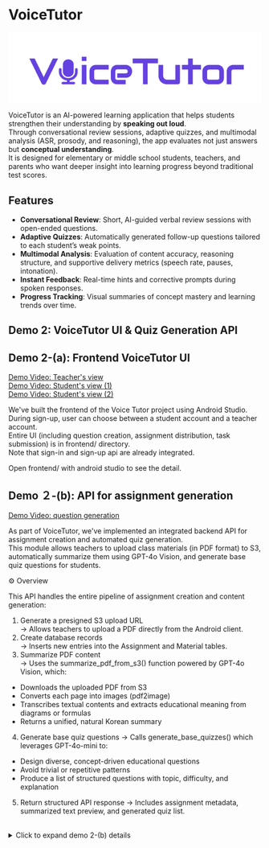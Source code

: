# VoiceTutor

![Logo](https://raw.githubusercontent.com/snuhcs-course/swpp-2025-project-team-03/main/docs/images/logo.png)

VoiceTutor is an AI-powered learning application that helps students strengthen their understanding by **speaking out loud**.  
Through conversational review sessions, adaptive quizzes, and multimodal analysis (ASR, prosody, and reasoning), the app evaluates not just answers but **conceptual understanding**.  
It is designed for elementary or middle school students, teachers, and parents who want deeper insight into learning progress beyond traditional test scores.

## Features

- **Conversational Review**: Short, AI-guided verbal review sessions with open-ended questions.
- **Adaptive Quizzes**: Automatically generated follow-up questions tailored to each student’s weak points.
- **Multimodal Analysis**: Evaluation of content accuracy, reasoning structure, and supportive delivery metrics (speech rate, pauses, intonation).
- **Instant Feedback**: Real-time hints and corrective prompts during spoken responses.
- **Progress Tracking**: Visual summaries of concept mastery and learning trends over time.

## Demo 2: VoiceTutor UI & Quiz Generation API

## Demo 2-(a): Frontend VoiceTutor UI

[Demo Video: Teacher's view](demo/videos/teacher_view.mp4)  
[Demo Video: Student's view (1)](demo/videos/student_view1.mp4)  
[Demo Video: Student's view (2)](demo/videos/student_view2.mp4)

We've built the frontend of the Voice Tutor project using Android Studio.  
During sign-up, user can choose between a student account and a teacher account.  
Entire UI (including question creation, assignment distribution, task submission) is in frontend/ directory.  
Note that sign-in and sign-up api are already integrated.

Open frontend/ with android studio to see the detail.

## Demo ２-(b): API for assignment generation

[Demo Video: question generation](demo/videos/question_generation.mp4)

As part of VoiceTutor, we've implemented an integrated backend API for assignment creation and automated quiz generation.  
This module allows teachers to upload class materials (in PDF format) to S3, automatically summarize them using GPT-4o Vision, and generate base quiz questions for students.

⚙️ Overview

This API handles the entire pipeline of assignment creation and content generation:

1. Generate a presigned S3 upload URL  
   → Allows teachers to upload a PDF directly from the Android client.
2. Create database records  
   → Inserts new entries into the Assignment and Material tables.
3. Summarize PDF content  
   → Uses the summarize_pdf_from_s3() function powered by GPT-4o Vision, which:

- Downloads the uploaded PDF from S3
- Converts each page into images (pdf2image)
- Transcribes textual contents and extracts educational meaning from diagrams or formulas
- Returns a unified, natural Korean summary

4. Generate base quiz questions
   → Calls generate_base_quizzes() which leverages GPT-4o-mini to:

- Design diverse, concept-driven educational questions
- Avoid trivial or repetitive patterns
- Produce a list of structured questions with topic, difficulty, and explanation

5. Return structured API response
   → Includes assignment metadata, summarized text preview, and generated quiz list.

<br />

<details>
<summary> Click to expand demo 2-(b) details</summary>

#### Step 1: Backend setup

1. **Navigate to Backend Directory**

   ```bash
   cd backend
   ```

2. **Create Virtual Environment**

   ```bash
   python -m venv venv
   ```

3. **Activate Virtual Environment**

   ```bash
   # Windows
   venv\Scripts\activate

   # Linux/Mac
   source venv/bin/activate
   ```

4. **Install Dependencies**
   ```bash
   pip install -r requirements.txt
   ```

#### Step 2: Run Django Server

```bash
python manage.py runserver
```

#### Step 3: Visit Swagger Page

eg. https://localhost:8000/swagger/

#### Step 4: POST /assignment/create/

First, you can test "POST /assignment/create/" (과제 생성) API.

Sample Request

```bash
{
  "title": "순환계와 배설계 과제",
  "class_id": 0,
  "grade": "중3",
  "subject": "과학",
  "description": "샘플 과제입니다!",
  "due_at": "2025-10-17"
}
```

Sample Response

```bash
# 201 created
{
  "assignment_id": 6,
  "material_id": 9,
  "s3_key": "pdf/0/6/blah-blah.pdf",
  "upload_url": "https://s3.ap-northeast-2.amazonaws.com/voice-tutor/pdf/0/6/blah-blah.pdf?X-Amz-Algorithm=blah-blah&X-Amz-Credential=blah-blah"
}
```

#### Step 5: Upload sample pdf

Run **demo/upload.py** to upload sample pdf using result from **Step 4**

#### Step 6: POST /questions/create/

Second, you can test test POST method: /questions/create/

Sample Request

```bash
{
  "assignment_id": 6,
  "material_id": 9,
  "total_number": 3
}
```

Sample Response

```bash
{
  "assignment_id": 6,
  "material_summary_id": 10,
  "summary_preview": "**중2 과학**\n\n핵심요점정리\n\n4단원 - 소화, 순환, 호흡, 배설 (2)\n\nIV - 2 호흡과 배설 (1)\n\n1. 호흡과 호흡 기관\n(1) 호흡: 산소가 영양소와 반응하여 물",
  "questions": [
    {
      "id": 11,
      "number": 1,
      "question": "호흡 운동에서 갈비뼈와 횡격막의 움직임이 흉강의 압력에 어떤 영향을 미치는지 설명해 보세요.",
      "answer": "갈비뼈가 올라가고 횡격막이 내려가면 흉강의 부피가 커져 압력이 낮아지고, 이로 인해 외부에서 폐로 공기가 들어옵니다.",
      "explanation": "호흡 운동은 갈비뼈와 횡격막의 움직임에 의해 흉강의 부피와 압력이 변화하여 공기가 폐로 유입되거나 배출되는 과정을 설명합니다.",
      "difficulty": "medium"
    },
    {
      "id": 12,
      "number": 2,
      "question": "외호흡과 내호흡의 차이점에 대해 설명하고, 각 과정에서 산소와 이산화탄소의 변화는 어떻게 이루어지는지 서술해 보세요.",
      "answer": "외호흡은 폐포와 모세 혈관 사이에서 산소가 혈액으로 들어가고 이산화탄소가 나오는 과정이며, 내호흡은 혈액과 조직 세포 사이에서 산소가 세포로 들어가고 이산화탄소가 혈액으로 나오는 과정입니다.",
      "explanation": "이 질문은 학생들이 외호흡과 내호흡의 정의와 기체 교환의 원리를 이해하고, 각 과정에서 기체의 농도 변화에 대해 사고하도록 유도합니다.",
      "difficulty": "hard"
    },
    {
      "id": 13,
      "number": 3,
      "question": "콩팥에서 오줌이 생성되는 과정에서 여과, 재흡수, 분비가 각각 어떤 역할을 하는지 설명해 보세요.",
      "answer": "여과는 사구체에서 혈액의 노폐물을 걸러내는 과정, 재흡수는 필요한 물질을 다시 혈액으로 돌려보내는 과정, 분비는 노폐물을 혈액에서 세뇨관으로 이동시키는 과정입니다.",
      "explanation": "이 질문은 학생들이 콩팥의 기능과 오줌 생성 과정의 세 가지 주요 단계를 이해하고, 각 단계의 중요성을 사고하도록 합니다.",
      "difficulty": "medium"
    }
  ]
}
```

</details>
